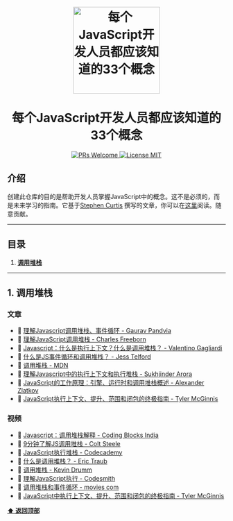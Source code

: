 <h1 align="center">
<br>
  <a href="https://github.com/leonardomso/33"><img src="https://i.imgur.com/dsHmk6H.jpg" alt="每个JavaScript开发人员都应该知道的33个概念" width=200"></a>
  <br>
    <br>
  每个JavaScript开发人员都应该知道的33个概念
  <br>
</h1>

<p align="center">
  <a href="http://makeapullrequest.com">
    <img src="https://img.shields.io/badge/PRs-welcome-brightgreen.svg?style=flat-square" alt="PRs Welcome">
  </a>
  <a href="https://opensource.org/licenses/MIT">
    <img src="https://img.shields.io/badge/license-MIT-blue.svg?style=flat-square" alt="License MIT">
  </a>
</p>

## 介绍

创建此仓库的目的是帮助开发人员掌握JavaScript中的概念。这不是必须的，而是未来学习的指南。它基于[Stephen Curtis](https://twitter.com/stephenthecurt)
撰写的文章，你可以在[这里](https://medium.com/@stephenthecurt/33-fundamentals-every-javascript-developer-should-know-13dd720a90d1)阅读。随意贡献。

---

## 目录

1. **[调用堆栈](#1-调用堆栈)**

---

## 1. 调用堆栈

### 文章

 * 📜 [理解Javascript调用堆栈、事件循环 - Gaurav Pandvia](https://medium.com/@gaurav.pandvia/understanding-javascript-function-executions-tasks-event-loop-call-stack-more-part-1-5683dea1f5ec)
 * 📜 [理解JavaScript调用堆栈 - Charles Freeborn](https://medium.freecodecamp.org/understanding-the-javascript-call-stack-861e41ae61d4)
 * 📜 [Javascript：什么是执行上下文？什么是调用堆栈？ - Valentino Gagliardi](https://www.valentinog.com/blog/js-execution-context-call-stack/)
 * 📜 [什么是JS事件循环和调用堆栈？ - Jess Telford](https://gist.github.com/jesstelford/9a35d20a2aa044df8bf241e00d7bc2d0)
 * 📜 [调用堆栈 - MDN](https://developer.mozilla.org/en-US/docs/Glossary/Call_stack)
 * 📜 [理解Javascript中的执行上下文和执行堆栈 - Sukhjinder Arora](https://blog.bitsrc.io/understanding-execution-context-and-execution-stack-in-javascript-1c9ea8642dd0)
 * 📜 [JavaScript的工作原理：引擎、运行时和调用堆栈概述 - Alexander Zlatkov](https://blog.sessionstack.com/how-does-javascript-actually-work-part-1-b0bacc073cf)
 * 📜 [JavaScript执行上下文、提升、范围和闭包的终极指南 - Tyler McGinnis](https://tylermcginnis.com/ultimate-guide-to-execution-contexts-hoisting-scopes-and-closures-in-javascript/)

### 视频

 * 🎥 [Javascript：调用堆栈解释 - Coding Blocks India](https://www.youtube.com/watch?v=w6QGEiQceOM)
 * 🎥 [9分钟了解JS调用堆栈 - Colt Steele](https://www.youtube.com/watch?v=W8AeMrVtFLY)
 * 🎥 [JavaScript执行堆栈 - Codecademy](https://www.youtube.com/watch?v=jT0USJeNFEA)
 * 🎥 [什么是调用堆栈？ - Eric Traub](https://www.youtube.com/watch?v=w7QWQlkLY_s)
 * 🎥 [调用堆栈 - Kevin Drumm](https://www.youtube.com/watch?v=Q2sFmqvpBe0)
 * 🎥 [理解JavaScript执行 - Codesmith](https://www.youtube.com/watch?v=Z6a1cLyq7Ac&list=PLWrQZnG8l0E4kd1T_nyuVoxQUaYEWFgcD)
 * 🎥 [调用堆栈和事件循环 - movies com](https://www.youtube.com/watch?v=mk0lu9MKBto)
 * 🎥 [JavaScript中执行上下文、提升、范围和闭包的终极指南 - Tyler McGinnis](https://www.youtube.com/watch?v=Nt-qa_LlUH0)

**[⬆ 返回顶部](#目录)**
